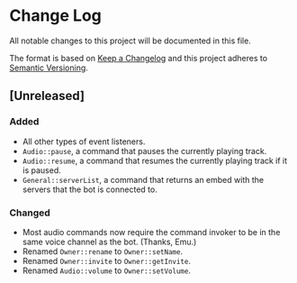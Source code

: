 # Change Log
All notable changes to this project will be documented in this file.

The format is based on [Keep a Changelog](http://keepachangelog.com/)
and this project adheres to [Semantic Versioning](http://semver.org/).

## [Unreleased]

### Added
- All other types of event listeners.
- `Audio::pause`, a command that pauses the currently playing track.
- `Audio::resume`, a command that resumes the currently playing track if it is paused.
- `General::serverList`, a command that returns an embed with the servers that the bot is connected to.

### Changed
- Most audio commands now require the command invoker to be in the same voice channel as the bot. (Thanks, Emu.)
- Renamed `Owner::rename` to `Owner::setName`.
- Renamed `Owner::invite` to `Owner::getInvite`.
- Renamed `Audio::volume` to `Owner::setVolume`.